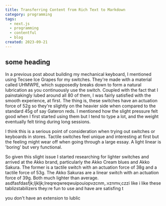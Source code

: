 ```yaml
---
title: Transferring Content from Rich Text to Markdown
category: programming
tags: 
  - next.js
  - programming
  - contentful
  - blog
created: 2023-09-21
---
```


## some heading

In a previous post about building my mechanical keyboard, I mentioned using Tecsee Ice Grapes for my switches.
They're made with a material called UHMWPE, which supposedly breaks down to form a natural lubrication as you continuously use the switch. Coupled with the fact that I painstakingly lubed around all 80 of them, I was fairly satisfied with the smooth experience, at first. The thing is, these switches have an actuation force of 52g so they're slightly on the heavier side when compared to the standard 45g of say Gateron reds. I mentioned how the slight pressure felt good when I first started using them but I tend to type a lot, and the weight eventually felt tiring during long sessions.

I think this is a serious point of consideration when trying out switches or keyboards in stores. Tactile switches feel unique and interesting at first but the feeling might wear off when going through a large essay. A light linear is 'boring' but very functional.

So given this slight issue I started researching for lighter switches and arrived at the Akko brand, particularly the Akko Cream blues and Akko Sakura. The former is a tactile switch with an actuation force of 38g and a tactile force of 53g. The Akko Sakuras are a linear switch with an actuation force of 39g. Both much lighter than average.
asdfasfdasfjk;ljkljk;lreqreqwreqwuipouiopvzcnm,.vznmv,czzi like i like these tablizstabilizers they:re fun to use and have are satisfing t

you don't have an extension to lublic
